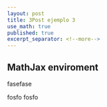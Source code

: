 ```yaml
---
layout: post
title: 3Post ejemplo 3
use_math: true
published: true
excerpt_separator: <!--more-->
---
```


## MathJax enviroment

fasefase

fosfo fosfo



